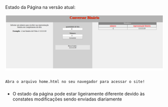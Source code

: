 Estado da Página na versão atual:

![Versão 0.1.00](/images/home_1.00.png)

###

    Abra o arquivo home.html no seu navegador para acessar o site!

###
    
* O estado da página pode estar ligeiramente diferente devido às constates modificações sendo enviadas diariamente
